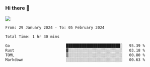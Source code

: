 ### Hi there 👋️

![](https://komarev.com/ghpvc/?username=Loner1024)

<!--START_SECTION:waka-->

```txt
From: 29 January 2024 - To: 05 February 2024

Total Time: 1 hr 30 mins

Go                         ████████████████████████░   95.39 %
Rust                       ▓░░░░░░░░░░░░░░░░░░░░░░░░   03.18 %
TOML                       ▒░░░░░░░░░░░░░░░░░░░░░░░░   00.80 %
Markdown                   ░░░░░░░░░░░░░░░░░░░░░░░░░   00.63 %
```

<!--END_SECTION:waka-->




